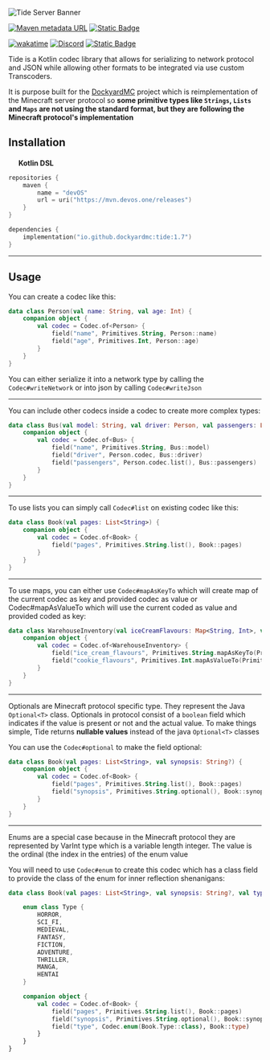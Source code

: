 ![Tide Server Banner](https://github.com/user-attachments/assets/a6cc4eb0-3b6b-486b-8e08-d49c51f791d3)

[![Maven metadata URL](https://img.shields.io/maven-metadata/v?metadataUrl=https%3A%2F%2Fmvn.devos.one%2Freleases%2Fio%2Fgithub%2Fdockyardmc%2Ftide%2Fmaven-metadata.xml&style=for-the-badge&logo=maven&logoColor=%23FFFFFF&label=Latest%20Version&color=%23afff87)](https://mvn.devos.one/#/releases/io/github/dockyardmc/dockyard)
[![Static Badge](https://img.shields.io/badge/Language-Kotlin-Kotlin?style=for-the-badge&color=%23963cf4)](https://kotlinlang.org/)

[![wakatime](https://wakatime.com/badge/user/7398c6f6-bec2-4b9c-b8b9-578d4a500952/project/d3ab2e30-2512-46ae-a8e5-6655e53da514.svg?style=for-the-badge)](https://wakatime.com/badge/github/DockyardMC/Dockyard)
[![Discord](https://img.shields.io/discord/1242845647892123650?label=Discord%20Server&color=%237289DA&style=for-the-badge&logo=discord&logoColor=%23FFFFFF)](https://discord.gg/SA9nmfMkdc)
[![Static Badge](https://img.shields.io/badge/Donate-Ko--Fi-pink?style=for-the-badge&logo=ko-fi&logoColor=%23FFFFFF&color=%23ff70c8)](https://ko-fi.com/LukynkaCZE)

Tide is a Kotlin codec library that allows for serializing to network protocol and JSON while allowing other formats to be integrated via use custom Transcoders. 

It is purpose built for the [DockyardMC](https://github.com/DockyardMC/Dockyard) project which is reimplementation of the Minecraft server protocol so **some primitive types like **`Strings`**, **`Lists`** and **`Maps`** are not using the standard format, but they are following the Minecraft protocol's implementation**

## Installation

<img src="https://cdn.worldvectorlogo.com/logos/kotlin-2.svg" width="16px"></img>
**Kotlin DSL**
```kotlin
repositories {
    maven {
        name = "devOS"
        url = uri("https://mvn.devos.one/releases")
    }
}

dependencies {
    implementation("io.github.dockyardmc:tide:1.7")
}
```
---

## Usage

You can create a codec like this:
```kotlin
data class Person(val name: String, val age: Int) {
    companion object {
        val codec = Codec.of<Person> {
            field("name", Primitives.String, Person::name)
            field("age", Primitives.Int, Person::age)
        }
    }
}
```
You can either serialize it into a network type by calling the `Codec#writeNetwork` or into json by calling `Codec#writeJson`

---

You can include other codecs inside a codec to create more complex types:

```kotlin
data class Bus(val model: String, val driver: Person, val passengers: List<Person>) {
    companion object {
        val codec = Codec.of<Bus> {
            field("name", Primitives.String, Bus::model)
            field("driver", Person.codec, Bus::driver)
            field("passengers", Person.codec.list(), Bus::passengers)
        }
    }
}
```

---

To use lists you can simply call `Codec#list` on existing codec like this:

```kotlin
data class Book(val pages: List<String>) {
    companion object {
        val codec = Codec.of<Book> {
            field("pages", Primitives.String.list(), Book::pages)
        }
    }
}
```

---

To use maps, you can either use `Codec#mapAsKeyTo` which will create map of the current codec as key and provided codec as value or Codec#mapAsValueTo which will use the current coded as value and provided coded as key:

```kotlin
data class WarehouseInventory(val iceCreamFlavours: Map<String, Int>, val cookieFlavours: Map<String, Int>) {
    companion object {
        val codec = Codec.of<WarehouseInventory> {
            field("ice_cream_flavours", Primitives.String.mapAsKeyTo(Primitives.VarInt), WarehouseInventory::iceCreamFlavours) //uses current as key of the map 
            field("cookie_flavours", Primitives.Int.mapAsValueTo(Primitives.String), WarehouseInventory::cookieFlavours) // uses current as value of the map
        }
    }
}
```

---

Optionals are Minecraft protocol specific type. They represent the Java `Optional<T>` class. Optionals in protocol consist of a `boolean` field which indicates if the value is present or not and the actual value. To make things simple, Tide returns **nullable values** instead of the java `Optional<T>` classes

You can use the `Codec#optional` to make the field optional:

```kotlin
data class Book(val pages: List<String>, val synopsis: String?) {
    companion object {
        val codec = Codec.of<Book> {
            field("pages", Primitives.String.list(), Book::pages)
            field("synopsis", Primitives.String.optional(), Book::synopsis)
        }
    }
}
```

---

Enums are a special case because in the Minecraft protocol they are represented by VarInt type which is a variable length integer. The value is the ordinal (the index in the entries) of the enum value

You will need to use `Codec#enum` to create this codec which has a class field to provide the class of the enum for inner reflection shenanigans:

```kotlin
data class Book(val pages: List<String>, val synopsis: String?, val type: Book.Type) {

    enum class Type {
        HORROR,
        SCI_FI,
        MEDIEVAL,
        FANTASY,
        FICTION,
        ADVENTURE,
        THRILLER,
        MANGA,
        HENTAI
    }

    companion object {
        val codec = Codec.of<Book> {
            field("pages", Primitives.String.list(), Book::pages)
            field("synopsis", Primitives.String.optional(), Book::synopsis)
            field("type", Codec.enum(Book.Type::class), Book::type)
        }
    }
}
```


